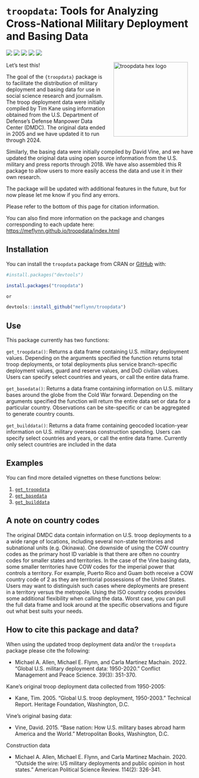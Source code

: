 
<!-- README.md is generated from README.Rmd. Please edit that file -->

# `troopdata`: Tools for Analyzing Cross-National Military Deployment and Basing Data

<!-- badges: start -->

[![](https://www.r-pkg.org/badges/version/troopdata?color=blue)](https://cran.r-project.org/package=troopdata)
[![](https://img.shields.io/badge/devel%20version-1.0.2-green.svg)](https://github.com/meflynn/troopdata)
[![](http://cranlogs.r-pkg.org/badges/grand-total/troopdata?color=orange)](https://cran.r-project.org/package=troopdata)
[![](http://cranlogs.r-pkg.org/badges/last-month/troopdata?color=red)](https://cran.r-project.org/package=troopdata)
[![](http://cranlogs.r-pkg.org/badges/last-week/troopdata?color=yellow)](https://cran.r-project.org/package=troopdata)
<!-- badges: end -->

<img src="man/figures/logo.png" alt="troopdata hex logo" align="right" width="200" style="padding: 0 15px; float: right;"/>

Let’s test this!

The goal of the `{troopdata}` package is to facilitate the distribution
of military deployment and basing data for use in social science
research and journalism. The troop deployment data were initially
compiled by Tim Kane using information obtained from the U.S. Department
of Defense’s Defense Manpower Data Center (DMDC). The original data
ended in 2005 and we have updated it to run through 2024.

Similarly, the basing data were initially compiled by David Vine, and we
have updated the original data using open source information from the
U.S. military and press reports through 2018. We have also assembled
this R package to allow users to more easily access the data and use it
in their own research.

The package will be updated with additional features in the future, but
for now please let me know if you find any errors.

Please refer to the bottom of this page for citation information.

You can also find more information on the package and changes
corresponding to each update here:
<https://meflynn.github.io/troopdata/index.html>

## Installation

You can install the `troopdata` package from CRAN or
[GitHub](https://github.com/) with:

``` r
#install.packages("devtools")

install.packages("troopdata")

or 

devtools::install_github("meflynn/troopdata")
```

## Use

This package currently has two functions:

`get_troopdata()`: Returns a data frame containing U.S. military
deployment values. Depending on the arguments specified the function
returns total troop deployments, or total deployments plus service
branch-specific deployment values, guard and reserve values, and DoD
civilian values. Users can specify select countries and years, or call
the entire data frame.

`get_basedata()`: Returns a data frame containing information on U.S.
military bases around the globe from the Cold War forward. Depending on
the arguments specified the function will return the entire data set or
data for a particular country. Observations can be site-specific or can
be aggregated to generate country counts.

`get_builddata()`: Returns a data frame containing geocoded
location-year information on U.S. military overseas construction
spending. Users can specify select countries and years, or call the
entire data frame. Currently only select countries are included in the
data

## Examples

You can find more detailed vignettes on these functions below:

1.  [`get_troopdata`](https://meflynn.github.io/troopdata/articles/troopdata-vignette.html)
2.  [`get_basedata`](https://meflynn.github.io/troopdata/articles/basedata-vignette.html)
3.  [`get_builddata`](https://meflynn.github.io/troopdata/articles/builddata-vignette.html)

## A note on country codes

The original DMDC data contain information on U.S. troop deployments to
a a wide range of locations, including several non-state territories and
subnational units (e.g. Okinawa). One downside of using the COW country
codes as the primary host ID variable is that there are often no country
codes for smaller states and territories. In the case of the Vine basing
data, some smaller territories have COW codes for the imperial power
that controls a territory. For example, Puerto Rico and Guam both
receive a COW country code of 2 as they are territorial possessions of
the United States. Users may want to distinguish such cases where
deployments are present in a territory versus the metropole. Using the
ISO country codes provides some additional flexibility when calling the
data. Worst case, you can pull the full data frame and look around at
the specific observations and figure out what best suits your needs.

## How to cite this package and data?

When using the updated troop deployment data and/or the `troopdata`
package please cite the following:

- Michael A. Allen, Michael E. Flynn, and Carla Martinez Machain. 2022.
  “Global U.S. military deployment data: 1950-2020.” Conflict Management
  and Peace Science. 39(3): 351-370.

Kane’s original troop deployment data collected from 1950-2005:

- Kane, Tim. 2005. “Global U.S. troop deployment, 1950-2003.” Technical
  Report. Heritage Foundation, Washington, D.C.

Vine’s original basing data:

- Vine, David. 2015. “Base nation: How U.S. military bases abroad harm
  America and the World.” Metropolitan Books, Washington, D.C.

Construction data

- Michael A. Allen, Michael E. Flynn, and Carla Martinez Machain. 2020.
  “Outside the wire: US military deployments and public opinion in host
  states.” American Political Science Review. 114(2): 326-341.
